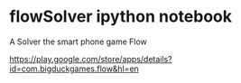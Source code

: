 # flowSolver ipython notebook 

A Solver the smart phone game Flow

https://play.google.com/store/apps/details?id=com.bigduckgames.flow&hl=en

